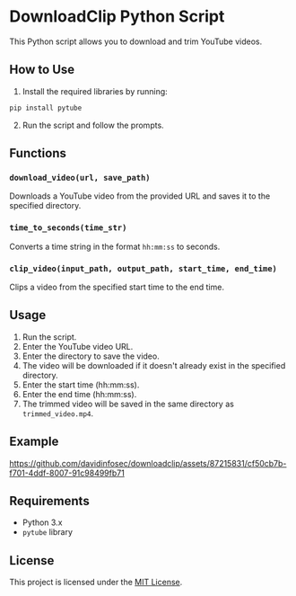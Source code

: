 # DownloadClip Python Script

This Python script allows you to download and trim YouTube videos.

## How to Use

1. Install the required libraries by running:

```bash
pip install pytube
```

2. Run the script and follow the prompts.

## Functions

### `download_video(url, save_path)`

Downloads a YouTube video from the provided URL and saves it to the specified directory.

### `time_to_seconds(time_str)`

Converts a time string in the format `hh:mm:ss` to seconds.

### `clip_video(input_path, output_path, start_time, end_time)`

Clips a video from the specified start time to the end time.

## Usage

1. Run the script.
2. Enter the YouTube video URL.
3. Enter the directory to save the video.
4. The video will be downloaded if it doesn't already exist in the specified directory.
5. Enter the start time (hh:mm:ss).
6. Enter the end time (hh:mm:ss).
7. The trimmed video will be saved in the same directory as `trimmed_video.mp4`.

## Example


https://github.com/davidinfosec/downloadclip/assets/87215831/cf50cb7b-f701-4ddf-8007-91c98499fb71

## Requirements

- Python 3.x
- `pytube` library

## License

This project is licensed under the [MIT License](LICENSE).
